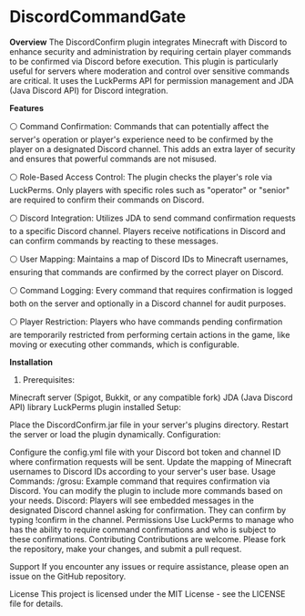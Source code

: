 # DiscordCommandGate

**Overview**
The DiscordConfirm plugin integrates Minecraft with Discord to enhance security and administration by requiring certain player commands to be confirmed via Discord before execution. This plugin is particularly useful for servers where moderation and control over sensitive commands are critical. It uses the LuckPerms API for permission management and JDA (Java Discord API) for Discord integration.

**Features**

⚪ Command Confirmation: Commands that can potentially affect the server's operation or player's experience need to be confirmed by the player on a designated Discord channel. This adds an extra layer of security and ensures that powerful commands are not misused.

⚪ Role-Based Access Control: The plugin checks the player's role via LuckPerms. Only players with specific roles such as "operator" or "senior" are required to confirm their commands on Discord.

⚪ Discord Integration: Utilizes JDA to send command confirmation requests to a specific Discord channel. Players receive notifications in Discord and can confirm commands by reacting to these messages.

⚪ User Mapping: Maintains a map of Discord IDs to Minecraft usernames, ensuring that commands are confirmed by the correct player on Discord.

⚪ Command Logging: Every command that requires confirmation is logged both on the server and optionally in a Discord channel for audit purposes.

⚪ Player Restriction: Players who have commands pending confirmation are temporarily restricted from performing certain actions in the game, like moving or executing other commands, which is configurable.

**Installation**
  1. Prerequisites:

Minecraft server (Spigot, Bukkit, or any compatible fork)
JDA (Java Discord API) library
LuckPerms plugin installed
Setup:

Place the DiscordConfirm.jar file in your server's plugins directory.
Restart the server or load the plugin dynamically.
Configuration:

Configure the config.yml file with your Discord bot token and channel ID where confirmation requests will be sent.
Update the mapping of Minecraft usernames to Discord IDs according to your server's user base.
Usage
Commands:
/grosu: Example command that requires confirmation via Discord. You can modify the plugin to include more commands based on your needs.
Discord:
Players will see embedded messages in the designated Discord channel asking for confirmation. They can confirm by typing !confirm in the channel.
Permissions
Use LuckPerms to manage who has the ability to require command confirmations and who is subject to these confirmations.
Contributing
Contributions are welcome. Please fork the repository, make your changes, and submit a pull request.

Support
If you encounter any issues or require assistance, please open an issue on the GitHub repository.

License
This project is licensed under the MIT License - see the LICENSE file for details.

